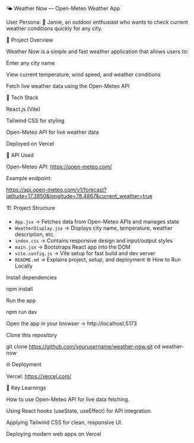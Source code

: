 🌤️ Weather Now — Open-Meteo Weather App

User Persona:
👤 Jamie, an outdoor enthusiast who wants to check current weather conditions quickly for any city.

🚀 Project Overview

Weather Now is a simple and fast weather application that allows users to:

Enter any city name

View current temperature, wind speed, and weather conditions

Fetch live weather data using the Open-Meteo API

🧠 Tech Stack

React.js (Vite)

Tailwind CSS for styling

Open-Meteo API for live weather data

Deployed on  Vercel

🔗 API Used

Open-Meteo API:
https://open-meteo.com/

Example endpoint:

https://api.open-meteo.com/v1/forecast?latitude=17.3850&longitude=78.4867&current_weather=true


🏗️ Project Structure
- `App.jsx` → Fetches data from Open-Meteo APIs and manages state  
- `WeatherDisplay.jsx` → Displays city name, temperature, weather description, etc.  
- `index.css` → Contains responsive design and input/output styles  
- `main.jsx` → Bootstraps React app into the DOM  
- `vite.config.js` → Vite setup for fast build and dev server  
- `README.md` → Explains project, setup, and deployment 
⚙️ How to Run Locally

Install dependencies

npm install

Run the app

npm run dev

Open the app in your browser → http://localhost:5173

Clone this repository

git clone https://github.com/yourusername/weather-now.git
cd weather-now


🌐 Deployment

Vercel: https://vercel.com/

🧠 Key Learnings

How to use Open-Meteo API for live data fetching.

Using React hooks (useState, useEffect) for API integration.

Applying Tailwind CSS for clean, responsive UI.

Deploying modern web apps on Vercel 
